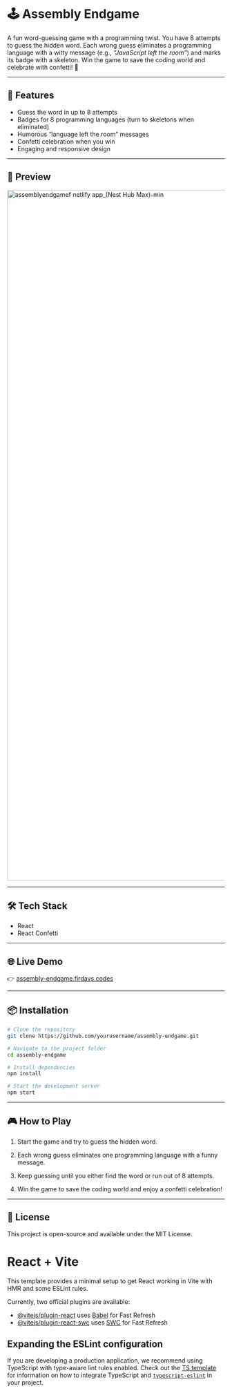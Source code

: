 # 🕹️ Assembly Endgame  

A fun word-guessing game with a programming twist. You have 8 attempts to guess the hidden word. Each wrong guess eliminates a programming language with a witty message (e.g., *“JavaScript left the room”*) and marks its badge with a skeleton. Win the game to save the coding world and celebrate with confetti! 🎉  

---

## 🚀 Features  
- Guess the word in up to 8 attempts  
- Badges for 8 programming languages (turn to skeletons when eliminated)  
- Humorous “language left the room” messages  
- Confetti celebration when you win  
- Engaging and responsive design  

---

## 📸 Preview  
<img width="2560" height="1600" alt="assemblyendgamef netlify app_(Nest Hub Max)-min" src="https://github.com/user-attachments/assets/83ee42ca-ae08-48c2-a92b-f288eecc2228" />


---

## 🛠️ Tech Stack  
- React  
- React Confetti  

---

## 🌐 Live Demo  
👉 [assembly-endgame.firdavs.codes](https://assembly-endgame.firdavs.codes)  

---

## 📦 Installation  

```bash
# Clone the repository
git clone https://github.com/yourusername/assembly-endgame.git

# Navigate to the project folder
cd assembly-endgame

# Install dependencies
npm install

# Start the development server
npm start
```
---

## 🎮 How to Play

1. Start the game and try to guess the hidden word.

2. Each wrong guess eliminates one programming language with a funny message.

3. Keep guessing until you either find the word or run out of 8 attempts.

4. Win the game to save the coding world and enjoy a confetti celebration!

---

## 📜 License

This project is open-source and available under the MIT License.



# React + Vite

This template provides a minimal setup to get React working in Vite with HMR and some ESLint rules.

Currently, two official plugins are available:

- [@vitejs/plugin-react](https://github.com/vitejs/vite-plugin-react/blob/main/packages/plugin-react) uses [Babel](https://babeljs.io/) for Fast Refresh
- [@vitejs/plugin-react-swc](https://github.com/vitejs/vite-plugin-react/blob/main/packages/plugin-react-swc) uses [SWC](https://swc.rs/) for Fast Refresh

## Expanding the ESLint configuration

If you are developing a production application, we recommend using TypeScript with type-aware lint rules enabled. Check out the [TS template](https://github.com/vitejs/vite/tree/main/packages/create-vite/template-react-ts) for information on how to integrate TypeScript and [`typescript-eslint`](https://typescript-eslint.io) in your project.
